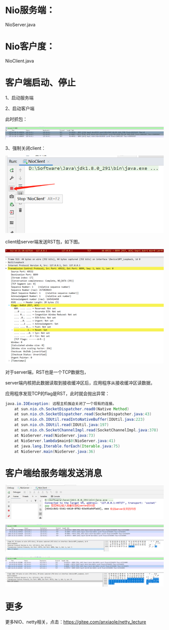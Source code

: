# Nio服务端：

NioServer.java

# Nio客户度：

NioClient.java





# 客户端启动、停止

1、启动服务端

2、启动客户端

此时抓包：

![image-20230310162041194](images/image-20230310162041194.png)

3、强制关闭client：

![image-20230310162109353](images/image-20230310162109353.png)



client给server端发送RST包，如下图。

![image-20230310162136725](images/image-20230310162136725.png)

对于server端，RST也是一个TCP数据包，

server端内核把此数据读取到接收缓冲区后，应用程序从接收缓冲区读数据，

应用程序发现TCP的flag是RST，此时就会抛出异常：

```java
java.io.IOException: 远程主机强迫关闭了一个现有的连接。
	at sun.nio.ch.SocketDispatcher.read0(Native Method)
	at sun.nio.ch.SocketDispatcher.read(SocketDispatcher.java:43)
	at sun.nio.ch.IOUtil.readIntoNativeBuffer(IOUtil.java:223)
	at sun.nio.ch.IOUtil.read(IOUtil.java:197)
	at sun.nio.ch.SocketChannelImpl.read(SocketChannelImpl.java:378)
	at NioServer.read(NioServer.java:73)
	at NioServer.lambda$main$0(NioServer.java:41)
	at java.lang.Iterable.forEach(Iterable.java:75)
	at NioServer.main(NioServer.java:36)
```









# 客户端给服务端发送消息

![image-20230310162715964](images/image-20230310162715964.png)



![image-20230310162759270](images/image-20230310162759270.png)



![image-20230310162805532](images/image-20230310162805532.png)









# 更多

更多NIO、netty相关，点击：https://gitee.com/anxiaole/netty_lecture

